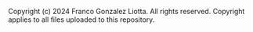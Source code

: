 Copyright (c) 2024 Franco Gonzalez Liotta. All rights reserved. Copyright applies to all files uploaded to this repository.

